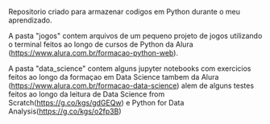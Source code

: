 Repositorio criado para armazenar codigos em Python durante o meu aprendizado.

A pasta "jogos" contem arquivos de um pequeno projeto de jogos utilizando o terminal feitos ao longo de cursos de Python da Alura (https://www.alura.com.br/formacao-python-web).

A pasta "data_science" contem alguns jupyter notebooks com exercicios feitos ao longo da formaçao em Data Science tambem da Alura (https://www.alura.com.br/formacao-data-science) alem de alguns testes feitos ao longo da leitura de Data Science from Scratch(https://g.co/kgs/gdGEQw) e Python for Data Analysis(https://g.co/kgs/o2fp3B)

